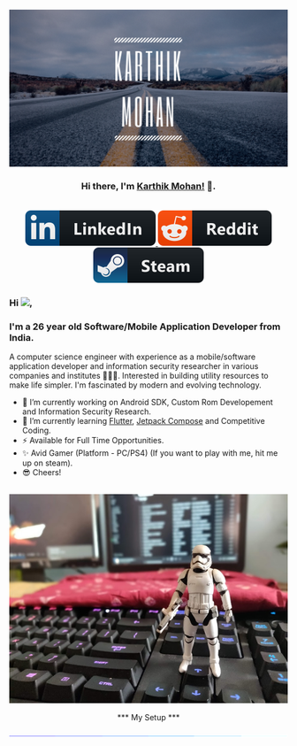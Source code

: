 <br />

<div align="center">
<img src="https://github.com/karthikmohan/karthikmohan/blob/master/Images/and.jpg" >
 
### Hi there, I'm [Karthik Mohan!](https://karthikmohan.github.io/) 👋.

<br />
 <a href="https://www.linkedin.com/in/karthik-mohan-/">
    <img src="https://github.com/MikeCodesDotNET/ColoredBadges/blob/master/svg/social/linkedin.svg">
</a>
<a href="https://www.reddit.com/user/MasterPrestigeNuts/">
    <img src="https://github.com/MikeCodesDotNET/ColoredBadges/blob/master/svg/social/reddit.svg">
</a>
<a href="https://steamcommunity.com/id/ozias/">
    <img src="https://github.com/MikeCodesDotNET/ColoredBadges/blob/master/svg/social/steam.svg">
</a>

</div>

### Hi <img src="https://media.giphy.com/media/hvRJCLFzcasrR4ia7z/giphy.gif" width="25px">,
### I'm a 26 year old Software/Mobile Application Developer from India.

A computer science engineer with experience as a mobile/software application developer and information security researcher in various companies and institutes 👨🏾‍💻. Interested in building utility resources to make life simpler. I'm fascinated by modern and evolving technology.

- 🔭 I’m currently working on Android SDK, Custom Rom Developement and Information Security Research.
- 🌱 I’m currently learning [Flutter](https://flutter.dev/), [Jetpack Compose](https://developer.android.com/jetpack/compose) and Competitive Coding.
- ⚡ Available for Full Time Opportunities.
- ✨ Avid Gamer (Platform - PC/PS4) (If you want to play with me, hit me up on steam).
- 😎 Cheers!

<!-- - ![](https://komarev.com/ghpvc/?username=karthikmohan&color=brightgreen&style=flat) -->
  
<br />

<div align="center">
<img src="https://github.com/karthikmohan/karthikmohan/blob/master/Images/IMG_20180523_101655_Bokeh.jpg" >
 <p> *** My Setup *** </p>
 </div>

<div align="center">
<img src="https://github.com/karthikmohan/karthikmohan/blob/master/Images/bottom_bar.gif" >
</div>
